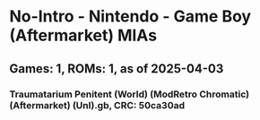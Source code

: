 # No-Intro - Nintendo - Game Boy (Aftermarket) MIAs
## Games: 1, ROMs: 1, as of 2025-04-03

### Traumatarium Penitent (World) (ModRetro Chromatic) (Aftermarket) (Unl).gb, CRC: 50ca30ad
